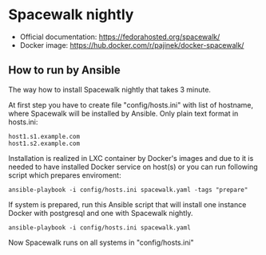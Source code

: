 # Spacewalk nightly

* Official documentation: https://fedorahosted.org/spacewalk/
* Docker image: https://hub.docker.com/r/pajinek/docker-spacewalk/

## How to run by Ansible

The way how to install Spacewalk nightly that takes 3 minute.

At first step you have to create file "config/hosts.ini" with list of hostname, where Spacewalk will be installed by Ansible. Only plain text format in hosts.ini:

```
host1.s1.example.com
host1.s2.example.com
```

Installation is realized in LXC container by Docker's images and due to it is needed to have installed Docker service on host(s) or you can run following script which prepares enviroment:

```
ansible-playbook -i config/hosts.ini spacewalk.yaml -tags "prepare"
```

If system is prepared, run this Ansible script that will install one instance Docker with postgresql and one with Spacewalk nightly.

```
ansible-playbook -i config/hosts.ini spacewalk.yaml
```

Now Spacewalk runs on all systems in "config/hosts.ini"


